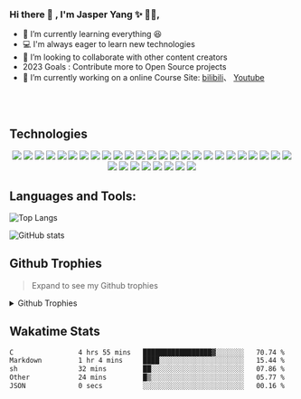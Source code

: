 ### Hi there 👋 , I'm Jasper Yang ✨ 👨‍💻,

- 🌱 I’m currently learning everything :satisfied:
- 💻 I'm always eager to learn new technologies 
- 👯 I’m looking to collaborate with other content creators
- 2023 Goals : Contribute more to Open Source projects
- 🔭 I’m currently working on a online Course Site: [bilibili](https://space.bilibili.com/102438649)、 [Youtube](https://www.youtube.com/channel/UCaHGGhmThVehDUapGxl7RVQ)

<!-- ### Connect with me: -->
<!-- [<img align="left" alt="geekhour.net" width="32px" src="https://github.com/geekhall/pic/blob/main/img/WeChat-GeekHour.jpeg" />][wechat] -->

<!-- [<img align="left" alt="geekhour.net" width="32px" src="https://github.com/geekhall/pic/blob/main/img/geekhall_logo_128.png" />][blog] -->
<!-- [<img align="left" alt="wechat" width="32px" src="https://gitee.com/geekhall/pic/raw/main/img/wechat.png" />][wechat] -->
<!-- [<img align="left" alt="instagram" width="32px" src="https://gitee.com/geekhall/pic/raw/main/img/110px-Instagram_icon.png" />][instagram] -->
<!-- [<img align="left" alt="linkedin" width="32px" src="https://gitee.com/geekhall/pic/raw/main/img/linkedin.png" />][linkedin] -->

<br/>
<br/>

## Technologies
 <p align="center">
    <img src="https://img.shields.io/badge/HTML5-E34F26?style=for-the-badge&logo=html5&logoColor=white" />
    <img src="https://img.shields.io/badge/CSS3-1572B6?style=for-the-badge&logo=css3&logoColor=white" />
    <img src="https://img.shields.io/badge/Sass-CC6699?style=for-the-badge&logo=sass&logoColor=white" />
    <img src="https://img.shields.io/badge/GULP-%23CF4647.svg?style=for-the-badge&logo=gulp&logoColor=white" />
    <img src="https://img.shields.io/badge/Bootstrap-563D7C?style=for-the-badge&logo=bootstrap&logoColor=white" />
    <img src="https://img.shields.io/badge/JavaScript-323330?style=for-the-badge&logo=javascript&logoColor=F7DF1E" />
    <img src="https://img.shields.io/badge/jQuery-0769AD?style=for-the-badge&logo=jquery&logoColor=white" />
    <img src="https://img.shields.io/badge/Vue.js-35495E?style=for-the-badge&logo=vuedotjs&logoColor=4FC08D" />
    <img src="https://img.shields.io/badge/PHP-777BB4?style=for-the-badge&logo=php&logoColor=white" />
    <img src="https://img.shields.io/badge/Laravel-FF2D20?style=for-the-badge&logo=laravel&logoColor=white" />
    <img src="https://img.shields.io/badge/json-5E5C5C?style=for-the-badge&logo=json&logoColor=white" />
    <img src="https://img.shields.io/badge/MySQL-00000F?style=for-the-badge&logo=mysql&logoColor=white" />
    <img src="https://img.shields.io/badge/redis-%23DD0031.svg?&style=for-the-badge&logo=redis&logoColor=white" />
    <img src="https://img.shields.io/badge/npm-CB3837?style=for-the-badge&logo=npm&logoColor=white" />
    <img src="https://img.shields.io/badge/Git-F05032?style=for-the-badge&logo=git&logoColor=white" />
    <img src="https://img.shields.io/badge/github-%23121011.svg?style=for-the-badge&logo=github&logoColor=white" />
    <img src="https://img.shields.io/badge/Go-8737B8?style=for-the-badge&logo=go&logoColor=white" />
    <img src="https://img.shields.io/badge/Java-1572B6?style=for-the-badge&logo=java&logoColor=white" />
    <img src="https://img.shields.io/badge/Spring-55C7B6?style=for-the-badge&logo=spring&logoColor=white" />
    <img src="https://img.shields.io/badge/SpringBoot-36CC99?style=for-the-badge&logo=springboot&logoColor=white" />
    <img src="https://img.shields.io/badge/SpringCloud-66DDCC?style=for-the-badge&logo=springcloud&logoColor=white" />
    <img src="https://img.shields.io/badge/Python-3c4820?style=for-the-badge&logo=python&logoColor=white" />
    <img src="https://img.shields.io/badge/django-%23092E20.svg?style=for-the-badge&logo=django&logoColor=white" />
    <img src="https://img.shields.io/badge/C-34C2F2?style=for-the-badge&logo=c&logoColor=white" />
    <img src="https://img.shields.io/badge/C++-96C6F60?style=for-the-badge&logo=c++&logoColor=white" />
    <img src="https://img.shields.io/badge/Docker-33FFCC?style=for-the-badge&logo=docker&logoColor=white" />
    <img src="https://img.shields.io/badge/Typescript-C69C6C?style=for-the-badge&logo=typescript&logoColor=white" />
  	 <img src="https://img.shields.io/badge/c++-%2300599C.svg?style=for-the-badge&logo=c%2B%2B&logoColor=white" />
    <img src="https://img.shields.io/badge/markdown-%23000000.svg?style=for-the-badge&logo=markdown&logoColor=white" />
    <img src="https://img.shields.io/badge/Visual%20Studio%20Code-0078d7.svg?style=for-the-badge&logo=visual-studio-code&logoColor=white" />
    <img src="https://img.shields.io/badge/nginx-%23009639.svg?style=for-the-badge&logo=nginx&logoColor=white" />
    <img src="https://img.shields.io/badge/jenkins-%232C5263.svg?style=for-the-badge&logo=jenkins&logoColor=white" />
    <img src="https://img.shields.io/badge/Apache%20Maven-C71A36?style=for-the-badge&logo=Apache%20Maven&logoColor=white" />

## Languages and Tools:

![Top Langs](https://github-readme-stats.vercel.app/api/top-langs/?username=geekhall&layout=compact&theme=radical&hide_border=true&count_private=true)

![GitHub stats](https://github-readme-stats.vercel.app/api?username=geekhall&show_icons=true&theme=radical&hide_border=true&count_private=true)


## Github Trophies
> Expand to see my Github trophies 
<details>
  <summary> 
    Github Trophies
  </summary>
  <p>
<!--     <img src="https://github-profile-trophy.vercel.app/?username=geekhall&theme=algolia&column=4"> -->
    <img src="https://github-profile-trophy.vercel.app/?username=geekhall&theme=onedark">
  </p>
</details>

## Wakatime Stats
<!-- 
<img align="left" alt="geekhall.cn" width="120px" src="https://wakatime.com/share/@geekhall/911a5d26-1393-4b04-9088-043968754e57.svg" />
<img align="left" alt="geekhall.cn" width="120px" src="https://wakatime.com/share/@geekhall/5a1ea788-ce42-4dbc-9a3b-a72ac3c8c1fb.svg" />
-->
<!--START_SECTION:waka-->

```txt
C                4 hrs 55 mins   █████████████████▓░░░░░░░   70.74 %
Markdown         1 hr 4 mins     ████░░░░░░░░░░░░░░░░░░░░░   15.44 %
sh               32 mins         ██░░░░░░░░░░░░░░░░░░░░░░░   07.86 %
Other            24 mins         █▒░░░░░░░░░░░░░░░░░░░░░░░   05.77 %
JSON             0 secs          ░░░░░░░░░░░░░░░░░░░░░░░░░   00.16 %
```

<!--END_SECTION:waka-->

<!-- 
Extend pin projects
<a href="https://github.com/geekhall/geekhall">
  <img align="center" src="https://github-readme-stats.vercel.app/api/pin/?username=geekhall&repo=geekhall" />
</a>
<a href="https://github.com/geekhall/geekhall">
  <img align="center" src="https://github-readme-stats.vercel.app/api/pin/?username=geekhall&repo=leetcode" />
</a>
 -->

[website]: https://geekhour.net
[blog]: https://sjdt.gitee.io
[instagram]: https://www.instagram.com/eric_ginn
[youtube]: https://www.youtube.com/channel/UC49b6LxiMOF7d4yfxfps9GQ
[linkedin]: https://www.linkedin.com/in/yang-yin-0901811b3/
[twitter]: https://twitter.com/geek_hall
[facebook]: facebook.com/yinyang.geekhall
[weibo]: https://weibo.com/yinyang007
[zhihu]: https://www.zhihu.com/people/geekhall
[wechat]: https://gitee.com/geekhall/pic/raw/main/img/20211004221917.png

<!-- [webdevplaylist]: youtube playlist  -->
